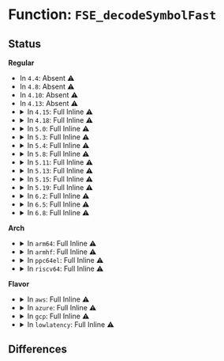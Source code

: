 # Function: <code>FSE_decodeSymbolFast</code>

## Status
<b>Regular</b>
<ul>
<li>
In <code>4.4</code>: Absent ⚠️
</li>
<li>
In <code>4.8</code>: Absent ⚠️
</li>
<li>
In <code>4.10</code>: Absent ⚠️
</li>
<li>
In <code>4.13</code>: Absent ⚠️
</li>
<li>
<details>
<summary>In <code>4.15</code>: Full Inline ⚠️</summary>

**Collision:** Unique Static

**Inline:** Full

**Transformation:** False

**Instances:**

```
In lib/zstd/fse_decompress.c (ffffffff814b9b1a)
Location: lib/zstd/fse.h:517
Inline: True
Inline callers:
  - lib/zstd/fse_decompress.c:FSE_decompress_usingDTable
  - lib/zstd/fse_decompress.c:FSE_decompress_usingDTable
  - lib/zstd/fse_decompress.c:FSE_decompress_usingDTable
  - lib/zstd/fse_decompress.c:FSE_decompress_usingDTable
  - lib/zstd/fse_decompress.c:FSE_decompress_usingDTable
  - lib/zstd/fse_decompress.c:FSE_decompress_usingDTable
  - lib/zstd/fse_decompress.c:FSE_decompress_usingDTable
  - lib/zstd/fse_decompress.c:FSE_decompress_usingDTable
```
</details>
</li>
<li>
<details>
<summary>In <code>4.18</code>: Full Inline ⚠️</summary>

**Collision:** Unique Static

**Inline:** Full

**Transformation:** False

**Instances:**

```
In lib/zstd/fse_decompress.c (ffffffff814ec47d)
Location: lib/zstd/fse.h:517
Inline: True
Inline callers:
  - lib/zstd/fse_decompress.c:FSE_decompress_usingDTable
  - lib/zstd/fse_decompress.c:FSE_decompress_usingDTable
  - lib/zstd/fse_decompress.c:FSE_decompress_usingDTable
  - lib/zstd/fse_decompress.c:FSE_decompress_usingDTable
  - lib/zstd/fse_decompress.c:FSE_decompress_usingDTable
  - lib/zstd/fse_decompress.c:FSE_decompress_usingDTable
  - lib/zstd/fse_decompress.c:FSE_decompress_usingDTable
  - lib/zstd/fse_decompress.c:FSE_decompress_usingDTable
```
</details>
</li>
<li>
<details>
<summary>In <code>5.0</code>: Full Inline ⚠️</summary>

**Collision:** Unique Static

**Inline:** Full

**Transformation:** False

**Instances:**

```
In lib/zstd/fse_decompress.c (ffffffff815001fa)
Location: lib/zstd/fse.h:517
Inline: True
Inline callers:
  - lib/zstd/fse_decompress.c:FSE_decompress_usingDTable
  - lib/zstd/fse_decompress.c:FSE_decompress_usingDTable
  - lib/zstd/fse_decompress.c:FSE_decompress_usingDTable
  - lib/zstd/fse_decompress.c:FSE_decompress_usingDTable
  - lib/zstd/fse_decompress.c:FSE_decompress_usingDTable
  - lib/zstd/fse_decompress.c:FSE_decompress_usingDTable
  - lib/zstd/fse_decompress.c:FSE_decompress_usingDTable
  - lib/zstd/fse_decompress.c:FSE_decompress_usingDTable
```
</details>
</li>
<li>
<details>
<summary>In <code>5.3</code>: Full Inline ⚠️</summary>

**Collision:** Unique Static

**Inline:** Full

**Transformation:** False

**Instances:**

```
In lib/zstd/fse_decompress.c (ffffffff8152e41a)
Location: lib/zstd/fse.h:517
Inline: True
Inline callers:
  - lib/zstd/fse_decompress.c:FSE_decompress_usingDTable
  - lib/zstd/fse_decompress.c:FSE_decompress_usingDTable
  - lib/zstd/fse_decompress.c:FSE_decompress_usingDTable
  - lib/zstd/fse_decompress.c:FSE_decompress_usingDTable
  - lib/zstd/fse_decompress.c:FSE_decompress_usingDTable
  - lib/zstd/fse_decompress.c:FSE_decompress_usingDTable
  - lib/zstd/fse_decompress.c:FSE_decompress_usingDTable
  - lib/zstd/fse_decompress.c:FSE_decompress_usingDTable
```
</details>
</li>
<li>
<details>
<summary>In <code>5.4</code>: Full Inline ⚠️</summary>

**Collision:** Unique Static

**Inline:** Full

**Transformation:** False

**Instances:**

```
In lib/zstd/fse_decompress.c (ffffffff8154f2aa)
Location: lib/zstd/fse.h:517
Inline: True
Inline callers:
  - lib/zstd/fse_decompress.c:FSE_decompress_usingDTable
  - lib/zstd/fse_decompress.c:FSE_decompress_usingDTable
  - lib/zstd/fse_decompress.c:FSE_decompress_usingDTable
  - lib/zstd/fse_decompress.c:FSE_decompress_usingDTable
  - lib/zstd/fse_decompress.c:FSE_decompress_usingDTable
  - lib/zstd/fse_decompress.c:FSE_decompress_usingDTable
  - lib/zstd/fse_decompress.c:FSE_decompress_usingDTable
  - lib/zstd/fse_decompress.c:FSE_decompress_usingDTable
```
</details>
</li>
<li>
<details>
<summary>In <code>5.8</code>: Full Inline ⚠️</summary>

**Collision:** Unique Static

**Inline:** Full

**Transformation:** False

**Instances:**

```
In lib/zstd/fse_decompress.c (ffffffff815cd21e)
Location: lib/zstd/fse.h:517
Inline: True
Inline callers:
  - lib/zstd/fse_decompress.c:FSE_decompress_usingDTable
  - lib/zstd/fse_decompress.c:FSE_decompress_usingDTable
  - lib/zstd/fse_decompress.c:FSE_decompress_usingDTable
  - lib/zstd/fse_decompress.c:FSE_decompress_usingDTable
  - lib/zstd/fse_decompress.c:FSE_decompress_usingDTable
  - lib/zstd/fse_decompress.c:FSE_decompress_usingDTable
```
</details>
</li>
<li>
<details>
<summary>In <code>5.11</code>: Full Inline ⚠️</summary>

**Collision:** Unique Static

**Inline:** Full

**Transformation:** False

**Instances:**

```
In lib/zstd/fse_decompress.c (ffffffff815eadc3)
Location: lib/zstd/fse.h:517
Inline: True
Inline callers:
  - lib/zstd/fse_decompress.c:FSE_decompress_usingDTable
  - lib/zstd/fse_decompress.c:FSE_decompress_usingDTable
  - lib/zstd/fse_decompress.c:FSE_decompress_usingDTable
  - lib/zstd/fse_decompress.c:FSE_decompress_usingDTable
  - lib/zstd/fse_decompress.c:FSE_decompress_usingDTable
  - lib/zstd/fse_decompress.c:FSE_decompress_usingDTable
```
</details>
</li>
<li>
<details>
<summary>In <code>5.13</code>: Full Inline ⚠️</summary>

**Collision:** Unique Static

**Inline:** Full

**Transformation:** False

**Instances:**

```
In lib/zstd/fse_decompress.c (ffffffff815d8edb)
Location: lib/zstd/fse.h:517
Inline: True
Inline callers:
  - lib/zstd/fse_decompress.c:FSE_decompress_usingDTable
  - lib/zstd/fse_decompress.c:FSE_decompress_usingDTable
  - lib/zstd/fse_decompress.c:FSE_decompress_usingDTable
  - lib/zstd/fse_decompress.c:FSE_decompress_usingDTable
  - lib/zstd/fse_decompress.c:FSE_decompress_usingDTable
  - lib/zstd/fse_decompress.c:FSE_decompress_usingDTable
  - lib/zstd/fse_decompress.c:FSE_decompress_usingDTable
```
</details>
</li>
<li>
<details>
<summary>In <code>5.15</code>: Full Inline ⚠️</summary>

**Collision:** Unique Static

**Inline:** Full

**Transformation:** False

**Instances:**

```
In lib/zstd/fse_decompress.c (ffffffff816441cb)
Location: lib/zstd/fse.h:517
Inline: True
Inline callers:
  - lib/zstd/fse_decompress.c:FSE_decompress_usingDTable
  - lib/zstd/fse_decompress.c:FSE_decompress_usingDTable
  - lib/zstd/fse_decompress.c:FSE_decompress_usingDTable
  - lib/zstd/fse_decompress.c:FSE_decompress_usingDTable
  - lib/zstd/fse_decompress.c:FSE_decompress_usingDTable
  - lib/zstd/fse_decompress.c:FSE_decompress_usingDTable
  - lib/zstd/fse_decompress.c:FSE_decompress_usingDTable
```
</details>
</li>
<li>
<details>
<summary>In <code>5.19</code>: Full Inline ⚠️</summary>

**Collision:** Unique Static

**Inline:** Full

**Transformation:** False

**Instances:**

```
In lib/zstd/common/fse_decompress.c (ffffffff8170add7)
Location: lib/zstd/common/fse.h:635
Inline: True
Inline callers:
  - lib/zstd/common/fse_decompress.c:FSE_decompress_wksp_body_bmi2
  - lib/zstd/common/fse_decompress.c:FSE_decompress_wksp_body_bmi2
  - lib/zstd/common/fse_decompress.c:FSE_decompress_wksp_body_bmi2
  - lib/zstd/common/fse_decompress.c:FSE_decompress_wksp_body_bmi2
  - lib/zstd/common/fse_decompress.c:FSE_decompress_wksp_body_bmi2
  - lib/zstd/common/fse_decompress.c:FSE_decompress_wksp_body_bmi2
  - lib/zstd/common/fse_decompress.c:FSE_decompress_wksp_body_bmi2
  - lib/zstd/common/fse_decompress.c:FSE_decompress_wksp_body_bmi2
  - lib/zstd/common/fse_decompress.c:FSE_decompress_wksp_body_default
  - lib/zstd/common/fse_decompress.c:FSE_decompress_wksp_body_default
  - lib/zstd/common/fse_decompress.c:FSE_decompress_wksp_body_default
  - lib/zstd/common/fse_decompress.c:FSE_decompress_wksp_body_default
  - lib/zstd/common/fse_decompress.c:FSE_decompress_wksp_body_default
  - lib/zstd/common/fse_decompress.c:FSE_decompress_wksp_body_default
  - lib/zstd/common/fse_decompress.c:FSE_decompress_wksp_body_default
  - lib/zstd/common/fse_decompress.c:FSE_decompress_wksp_body_default
  - lib/zstd/common/fse_decompress.c:FSE_decompress_usingDTable
  - lib/zstd/common/fse_decompress.c:FSE_decompress_usingDTable
  - lib/zstd/common/fse_decompress.c:FSE_decompress_usingDTable
  - lib/zstd/common/fse_decompress.c:FSE_decompress_usingDTable
  - lib/zstd/common/fse_decompress.c:FSE_decompress_usingDTable
  - lib/zstd/common/fse_decompress.c:FSE_decompress_usingDTable
  - lib/zstd/common/fse_decompress.c:FSE_decompress_usingDTable
  - lib/zstd/common/fse_decompress.c:FSE_decompress_usingDTable
```
</details>
</li>
<li>
<details>
<summary>In <code>6.2</code>: Full Inline ⚠️</summary>

**Collision:** Unique Static

**Inline:** Full

**Transformation:** False

**Instances:**

```
In lib/zstd/common/fse_decompress.c (ffffffff818859a3)
Location: lib/zstd/common/fse.h:636
Inline: True
Inline callers:
  - lib/zstd/common/fse_decompress.c:FSE_decompress_wksp_body_bmi2
  - lib/zstd/common/fse_decompress.c:FSE_decompress_wksp_body_bmi2
  - lib/zstd/common/fse_decompress.c:FSE_decompress_wksp_body_bmi2
  - lib/zstd/common/fse_decompress.c:FSE_decompress_wksp_body_bmi2
  - lib/zstd/common/fse_decompress.c:FSE_decompress_wksp_body_bmi2
  - lib/zstd/common/fse_decompress.c:FSE_decompress_wksp_body_bmi2
  - lib/zstd/common/fse_decompress.c:FSE_decompress_wksp_body_bmi2
  - lib/zstd/common/fse_decompress.c:FSE_decompress_wksp_body_bmi2
  - lib/zstd/common/fse_decompress.c:FSE_decompress_wksp_body_default
  - lib/zstd/common/fse_decompress.c:FSE_decompress_wksp_body_default
  - lib/zstd/common/fse_decompress.c:FSE_decompress_wksp_body_default
  - lib/zstd/common/fse_decompress.c:FSE_decompress_wksp_body_default
  - lib/zstd/common/fse_decompress.c:FSE_decompress_wksp_body_default
  - lib/zstd/common/fse_decompress.c:FSE_decompress_wksp_body_default
  - lib/zstd/common/fse_decompress.c:FSE_decompress_wksp_body_default
  - lib/zstd/common/fse_decompress.c:FSE_decompress_wksp_body_default
  - lib/zstd/common/fse_decompress.c:FSE_decompress_usingDTable
  - lib/zstd/common/fse_decompress.c:FSE_decompress_usingDTable
  - lib/zstd/common/fse_decompress.c:FSE_decompress_usingDTable
  - lib/zstd/common/fse_decompress.c:FSE_decompress_usingDTable
  - lib/zstd/common/fse_decompress.c:FSE_decompress_usingDTable
  - lib/zstd/common/fse_decompress.c:FSE_decompress_usingDTable
  - lib/zstd/common/fse_decompress.c:FSE_decompress_usingDTable
  - lib/zstd/common/fse_decompress.c:FSE_decompress_usingDTable
```
</details>
</li>
<li>
<details>
<summary>In <code>6.5</code>: Full Inline ⚠️</summary>

**Collision:** Unique Static

**Inline:** Full

**Transformation:** False

**Instances:**

```
In lib/zstd/common/fse_decompress.c (ffffffff818c7e59)
Location: lib/zstd/common/fse.h:636
Inline: True
Inline callers:
  - lib/zstd/common/fse_decompress.c:FSE_decompress_wksp_body_bmi2
  - lib/zstd/common/fse_decompress.c:FSE_decompress_wksp_body_bmi2
  - lib/zstd/common/fse_decompress.c:FSE_decompress_wksp_body_bmi2
  - lib/zstd/common/fse_decompress.c:FSE_decompress_wksp_body_bmi2
  - lib/zstd/common/fse_decompress.c:FSE_decompress_wksp_body_bmi2
  - lib/zstd/common/fse_decompress.c:FSE_decompress_wksp_body_bmi2
  - lib/zstd/common/fse_decompress.c:FSE_decompress_wksp_body_bmi2
  - lib/zstd/common/fse_decompress.c:FSE_decompress_wksp_body_bmi2
  - lib/zstd/common/fse_decompress.c:FSE_decompress_wksp_body_default
  - lib/zstd/common/fse_decompress.c:FSE_decompress_wksp_body_default
  - lib/zstd/common/fse_decompress.c:FSE_decompress_wksp_body_default
  - lib/zstd/common/fse_decompress.c:FSE_decompress_wksp_body_default
  - lib/zstd/common/fse_decompress.c:FSE_decompress_wksp_body_default
  - lib/zstd/common/fse_decompress.c:FSE_decompress_wksp_body_default
  - lib/zstd/common/fse_decompress.c:FSE_decompress_wksp_body_default
  - lib/zstd/common/fse_decompress.c:FSE_decompress_wksp_body_default
  - lib/zstd/common/fse_decompress.c:FSE_decompress_usingDTable
  - lib/zstd/common/fse_decompress.c:FSE_decompress_usingDTable
  - lib/zstd/common/fse_decompress.c:FSE_decompress_usingDTable
  - lib/zstd/common/fse_decompress.c:FSE_decompress_usingDTable
  - lib/zstd/common/fse_decompress.c:FSE_decompress_usingDTable
  - lib/zstd/common/fse_decompress.c:FSE_decompress_usingDTable
  - lib/zstd/common/fse_decompress.c:FSE_decompress_usingDTable
  - lib/zstd/common/fse_decompress.c:FSE_decompress_usingDTable
```
</details>
</li>
<li>
<details>
<summary>In <code>6.8</code>: Full Inline ⚠️</summary>

**Collision:** Unique Static

**Inline:** Full

**Transformation:** False

**Instances:**

```
In lib/zstd/common/fse_decompress.c (ffffffff81919a19)
Location: lib/zstd/common/fse.h:636
Inline: True
Inline callers:
  - lib/zstd/common/fse_decompress.c:FSE_decompress_wksp_body_bmi2
  - lib/zstd/common/fse_decompress.c:FSE_decompress_wksp_body_bmi2
  - lib/zstd/common/fse_decompress.c:FSE_decompress_wksp_body_bmi2
  - lib/zstd/common/fse_decompress.c:FSE_decompress_wksp_body_bmi2
  - lib/zstd/common/fse_decompress.c:FSE_decompress_wksp_body_bmi2
  - lib/zstd/common/fse_decompress.c:FSE_decompress_wksp_body_bmi2
  - lib/zstd/common/fse_decompress.c:FSE_decompress_wksp_body_bmi2
  - lib/zstd/common/fse_decompress.c:FSE_decompress_wksp_body_bmi2
  - lib/zstd/common/fse_decompress.c:FSE_decompress_wksp_body_default
  - lib/zstd/common/fse_decompress.c:FSE_decompress_wksp_body_default
  - lib/zstd/common/fse_decompress.c:FSE_decompress_wksp_body_default
  - lib/zstd/common/fse_decompress.c:FSE_decompress_wksp_body_default
  - lib/zstd/common/fse_decompress.c:FSE_decompress_wksp_body_default
  - lib/zstd/common/fse_decompress.c:FSE_decompress_wksp_body_default
  - lib/zstd/common/fse_decompress.c:FSE_decompress_wksp_body_default
  - lib/zstd/common/fse_decompress.c:FSE_decompress_wksp_body_default
  - lib/zstd/common/fse_decompress.c:FSE_decompress_usingDTable
  - lib/zstd/common/fse_decompress.c:FSE_decompress_usingDTable
  - lib/zstd/common/fse_decompress.c:FSE_decompress_usingDTable
  - lib/zstd/common/fse_decompress.c:FSE_decompress_usingDTable
  - lib/zstd/common/fse_decompress.c:FSE_decompress_usingDTable
  - lib/zstd/common/fse_decompress.c:FSE_decompress_usingDTable
  - lib/zstd/common/fse_decompress.c:FSE_decompress_usingDTable
  - lib/zstd/common/fse_decompress.c:FSE_decompress_usingDTable
```
</details>
</li>
</ul>
<b>Arch</b>
<ul>
<li>
<details>
<summary>In <code>arm64</code>: Full Inline ⚠️</summary>

**Collision:** Unique Static

**Inline:** Full

**Transformation:** False

**Instances:**

```
In lib/zstd/fse_decompress.c (ffff80001065b2cc)
Location: lib/zstd/fse.h:517
Inline: True
Inline callers:
  - lib/zstd/fse_decompress.c:FSE_decompress_usingDTable
  - lib/zstd/fse_decompress.c:FSE_decompress_usingDTable
  - lib/zstd/fse_decompress.c:FSE_decompress_usingDTable
  - lib/zstd/fse_decompress.c:FSE_decompress_usingDTable
  - lib/zstd/fse_decompress.c:FSE_decompress_usingDTable
  - lib/zstd/fse_decompress.c:FSE_decompress_usingDTable
  - lib/zstd/fse_decompress.c:FSE_decompress_usingDTable
  - lib/zstd/fse_decompress.c:FSE_decompress_usingDTable
```
</details>
</li>
<li>
<details>
<summary>In <code>armhf</code>: Full Inline ⚠️</summary>

**Collision:** Unique Static

**Inline:** Full

**Transformation:** False

**Instances:**

```
In lib/zstd/fse_decompress.c (c08049dc)
Location: lib/zstd/fse.h:517
Inline: True
Inline callers:
  - lib/zstd/fse_decompress.c:FSE_decompress_usingDTable
  - lib/zstd/fse_decompress.c:FSE_decompress_usingDTable
  - lib/zstd/fse_decompress.c:FSE_decompress_usingDTable
  - lib/zstd/fse_decompress.c:FSE_decompress_usingDTable
  - lib/zstd/fse_decompress.c:FSE_decompress_usingDTable
  - lib/zstd/fse_decompress.c:FSE_decompress_usingDTable
  - lib/zstd/fse_decompress.c:FSE_decompress_usingDTable
```
</details>
</li>
<li>
<details>
<summary>In <code>ppc64el</code>: Full Inline ⚠️</summary>

**Collision:** Unique Static

**Inline:** Full

**Transformation:** False

**Instances:**

```
In lib/zstd/fse_decompress.c (c00000000080c538)
Location: lib/zstd/fse.h:517
Inline: True
Inline callers:
  - lib/zstd/fse_decompress.c:FSE_decompress_usingDTable
  - lib/zstd/fse_decompress.c:FSE_decompress_usingDTable
  - lib/zstd/fse_decompress.c:FSE_decompress_usingDTable
  - lib/zstd/fse_decompress.c:FSE_decompress_usingDTable
  - lib/zstd/fse_decompress.c:FSE_decompress_usingDTable
  - lib/zstd/fse_decompress.c:FSE_decompress_usingDTable
  - lib/zstd/fse_decompress.c:FSE_decompress_usingDTable
  - lib/zstd/fse_decompress.c:FSE_decompress_usingDTable
```
</details>
</li>
<li>
<details>
<summary>In <code>riscv64</code>: Full Inline ⚠️</summary>

**Collision:** Unique Static

**Inline:** Full

**Transformation:** False

**Instances:**

```
In lib/zstd/fse_decompress.c (ffffffe000489006)
Location: lib/zstd/fse.h:517
Inline: True
Inline callers:
  - lib/zstd/fse_decompress.c:FSE_decompress_usingDTable
  - lib/zstd/fse_decompress.c:FSE_decompress_usingDTable
  - lib/zstd/fse_decompress.c:FSE_decompress_usingDTable
  - lib/zstd/fse_decompress.c:FSE_decompress_usingDTable
  - lib/zstd/fse_decompress.c:FSE_decompress_usingDTable
  - lib/zstd/fse_decompress.c:FSE_decompress_usingDTable
  - lib/zstd/fse_decompress.c:FSE_decompress_usingDTable
  - lib/zstd/fse_decompress.c:FSE_decompress_usingDTable
```
</details>
</li>
</ul>
<b>Flavor</b>
<ul>
<li>
<details>
<summary>In <code>aws</code>: Full Inline ⚠️</summary>

**Collision:** Unique Static

**Inline:** Full

**Transformation:** False

**Instances:**

```
In lib/zstd/fse_decompress.c (ffffffff8154788a)
Location: lib/zstd/fse.h:517
Inline: True
Inline callers:
  - lib/zstd/fse_decompress.c:FSE_decompress_usingDTable
  - lib/zstd/fse_decompress.c:FSE_decompress_usingDTable
  - lib/zstd/fse_decompress.c:FSE_decompress_usingDTable
  - lib/zstd/fse_decompress.c:FSE_decompress_usingDTable
  - lib/zstd/fse_decompress.c:FSE_decompress_usingDTable
  - lib/zstd/fse_decompress.c:FSE_decompress_usingDTable
  - lib/zstd/fse_decompress.c:FSE_decompress_usingDTable
  - lib/zstd/fse_decompress.c:FSE_decompress_usingDTable
```
</details>
</li>
<li>
<details>
<summary>In <code>azure</code>: Full Inline ⚠️</summary>

**Collision:** Unique Static

**Inline:** Full

**Transformation:** False

**Instances:**

```
In lib/zstd/fse_decompress.c (ffffffff81537b6a)
Location: lib/zstd/fse.h:517
Inline: True
Inline callers:
  - lib/zstd/fse_decompress.c:FSE_decompress_usingDTable
  - lib/zstd/fse_decompress.c:FSE_decompress_usingDTable
  - lib/zstd/fse_decompress.c:FSE_decompress_usingDTable
  - lib/zstd/fse_decompress.c:FSE_decompress_usingDTable
  - lib/zstd/fse_decompress.c:FSE_decompress_usingDTable
  - lib/zstd/fse_decompress.c:FSE_decompress_usingDTable
  - lib/zstd/fse_decompress.c:FSE_decompress_usingDTable
  - lib/zstd/fse_decompress.c:FSE_decompress_usingDTable
```
</details>
</li>
<li>
<details>
<summary>In <code>gcp</code>: Full Inline ⚠️</summary>

**Collision:** Unique Static

**Inline:** Full

**Transformation:** False

**Instances:**

```
In lib/zstd/fse_decompress.c (ffffffff815435ca)
Location: lib/zstd/fse.h:517
Inline: True
Inline callers:
  - lib/zstd/fse_decompress.c:FSE_decompress_usingDTable
  - lib/zstd/fse_decompress.c:FSE_decompress_usingDTable
  - lib/zstd/fse_decompress.c:FSE_decompress_usingDTable
  - lib/zstd/fse_decompress.c:FSE_decompress_usingDTable
  - lib/zstd/fse_decompress.c:FSE_decompress_usingDTable
  - lib/zstd/fse_decompress.c:FSE_decompress_usingDTable
  - lib/zstd/fse_decompress.c:FSE_decompress_usingDTable
  - lib/zstd/fse_decompress.c:FSE_decompress_usingDTable
```
</details>
</li>
<li>
<details>
<summary>In <code>lowlatency</code>: Full Inline ⚠️</summary>

**Collision:** Unique Static

**Inline:** Full

**Transformation:** False

**Instances:**

```
In lib/zstd/fse_decompress.c (ffffffff8155d3fa)
Location: lib/zstd/fse.h:517
Inline: True
Inline callers:
  - lib/zstd/fse_decompress.c:FSE_decompress_usingDTable
  - lib/zstd/fse_decompress.c:FSE_decompress_usingDTable
  - lib/zstd/fse_decompress.c:FSE_decompress_usingDTable
  - lib/zstd/fse_decompress.c:FSE_decompress_usingDTable
  - lib/zstd/fse_decompress.c:FSE_decompress_usingDTable
  - lib/zstd/fse_decompress.c:FSE_decompress_usingDTable
  - lib/zstd/fse_decompress.c:FSE_decompress_usingDTable
  - lib/zstd/fse_decompress.c:FSE_decompress_usingDTable
```
</details>
</li>
</ul>

## Differences

